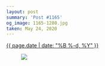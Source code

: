 ```yaml
---
layout: post
summary: 'Post #1165'
og_image: 1165-1280.jpg
taken: May 24, 2020
---
```


<div class="post">
 <time>
  <a href="/1165">
   {{ page.date | date: "%B %-d, %Y" }}
  </a>
 </time>
 <a href="/1165">
  <figure data-taken="5/24/2020">
   <img sizes="(min-width: 700px) 50vw, calc(100vw - 2rem)" src="{{ site.assets_url }}/1165-640.jpg" srcset="{{ site.assets_url }}/1165-320.jpg 320w, {{ site.assets_url }}/1165-640.jpg 640w, {{ site.assets_url }}/1165-960.jpg 960w, {{ site.assets_url }}/1165-1280.jpg 1280w"/>
  </figure>
 </a>
</div>
